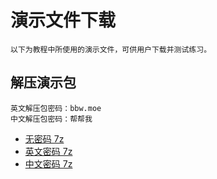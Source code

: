 # 演示文件下载

    以下为教程中所使用的演示文件，可供用户下载并测试练习。

## 解压演示包

    英文解压包密码：bbw.moe
    中文解压包密码：帮帮我

- [无密码 7z](https://static.bbw.moe/static/how-to-unzip/nopasswd.7z)
- [英文密码 7z](https://static.bbw.moe/static/how-to-unzip/passwd.7z)
- [中文密码 7z](https://static.bbw.moe/static/how-to-unzip/cnpasswd.7z)

